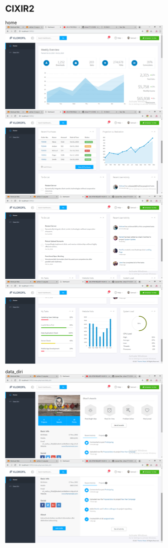 # CIXIR2

home
![alt text](https://github.com/dhani1711/CIXIR2/blob/master/ss/home.png?raw=true)
![alt text](https://github.com/dhani1711/CIXIR2/blob/master/ss/home1.png?raw=true)
![alt text](https://github.com/dhani1711/CIXIR2/blob/master/ss/home3.png?raw=true)
![alt text](https://github.com/dhani1711/CIXIR2/blob/master/ss/home4.png?raw=true)

data_diri
![alt text](https://github.com/dhani1711/CIXIR2/blob/master/ss/data_diri.png?raw=true)
![alt text](https://github.com/dhani1711/CIXIR2/blob/master/ss/data_diri1.png?raw=true)
